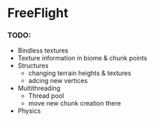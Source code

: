 # FreeFlight

### TODO:

* Bindless textures
* Texture information in biome & chunk points
* Structures
  * changing terrain heights & textures
  * adcing new vertices
* Multithreading
  * Thread pool
  * move new chunk creation there
* Physics